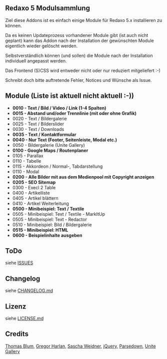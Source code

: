 ## Redaxo 5 Modulsammlung


Ziel diese Addons ist es einfach einige Module für Redaxo 5.x installieren zu können.

Da es keinen Updateprozess vorhandener Module gibt (ist auch nicht geplant) kann das Addon nach der Installation der gewünschten Module eigentlich wieder gelöscht werden.

Selbstverständlich können (und sollen) die Module nach der Installation individuell angepasst werden.

Das Frontend (S)CSS wird entweder nicht oder nur reduziert mitgeliefert :-)

Schreibt doch bitte auftretende Fehler, Notices und Wünsche als Issue.


## Module (Liste ist aktuell nicht aktuell :-))


* **0010 - Text / Bild / Video / Link (1-4 Spalten)**
* **0015 - Abstand und/oder Trennlinie (mit oder ohne Grafik)**
* 0020 - Text / Bildergalerie
* 0025 - Text / Bilderslider
* 0030 - Text / Downloads
* **0035 - Text / Kontaktformular**
* **0040 - Nur Text (Footer, Seitenleiste, Modal etc.)**
* 0050 - Bildergalerie (Unite Gallery)
* **0100 - Google Maps / Routenplaner**
* 0105 - Parallax
* 0110 - Tabelle
* 0115 - Akkordeon / Normal-, Tabdarstellung
* 0110 - Modal
* **0200 - Alle Bilder mit aus dem Medienpool mit Copyright anzeigen**
* **0205 - SEO Sitemap**
* 0300 - Execl 2 Table
* 0400 - Artikelliste
* 0405 - Artikel blättern
* 0410 - Artikel Weiterleitung
* **0500 - Minibeispiel: Text / Textile**
* 0505 - Minibeispiel: Text / Textile - MarkItUp
* 0505 - Minibeispiel: Text - Redactor
* 0510 - Minibeispiel: Bild / Bildergalerie
* **0515 - Minibeispiel: HTML**
* **0600 - Beispielinhalte ausgeben**




## ToDo


siehe [ISSUES](https://github.com/olien/REX5-Modulsammlung/issues/)


Changelog
---------

siehe [CHANGELOG.md](CHANGELOG.md)


Lizenz
------

siehe [LICENSE.md](LICENSE.md)


Credits
------

[Thomas Blum](https://github.com/tbaddade), [Gregor Harlan](https://github.com/gharlan), [Sascha Weidner](https://github.com/Sioweb), [jQuery](https://jquery.com), [Parsedown](http://parsedown.org/), [Unite Gallery](https://github.com/vvvmax/unitegallery)
